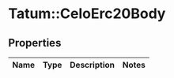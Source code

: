 # Tatum::CeloErc20Body

## Properties
Name | Type | Description | Notes
------------ | ------------- | ------------- | -------------

